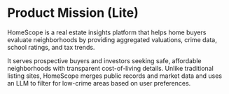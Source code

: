 # Product Mission (Lite)

HomeScope is a real estate insights platform that helps home buyers evaluate neighborhoods by providing aggregated valuations, crime data, school ratings, and tax trends.

It serves prospective buyers and investors seeking safe, affordable neighborhoods with transparent cost-of-living details. Unlike traditional listing sites, HomeScope merges public records and market data and uses an LLM to filter for low-crime areas based on user preferences.
